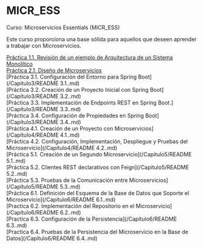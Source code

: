 # MICR_ESS
Curso: Microservicios Essentials (MICR_ESS)

Este curso proporciona una base sólida para aquellos que deseen aprender a trabajar con Microservicios.

[Práctica 1.1. Revisión de un ejemplo de Arquitectura de un Sistema Monolítico](/Capítulo1/README.md)<br>
[Práctica 2.1. Diseño de Microservicios](/Capítulo2/README.md)<br>
[Práctica 3.1. Configuración del Entorno para Spring Boot](/Capítulo3/README 3.1..md)<br>
[Práctica 3.2. Creación de un Proyecto Inicial con Spring Boot](/Capítulo3/README 3.2..md)<br>
[Práctica 3.3. Implementación de Endpoints REST en Spring Boot.](/Capítulo3/README 3.3..md)<br>
[Práctica 3.4. Configuración de Propiedades en Spring Boot](/Capítulo3/README 3.4..md)<br>
[Práctica 4.1. Creación de un Proyecto con Microservicios](/Capítulo4/README 4.1..md)<br>
[Práctica 4.2. Configuración, Implementación, Despliegue y Pruebas del Microservicio](/Capítulo4/README 4.2..md)<br>
[Práctica 5.1. Creación de un Segundo Microservicio](/Capítulo5/README 5.1..md)<br>
[Práctica 5.2. Clientes REST declarativos con Feign](/Capítulo5/README 5.2..md)<br>
[Práctica 5.3. Pruebas de la Comunicación entre Microservicios](/Capítulo5/README 5.3..md)<br>
[Práctica 6.1. Definición del Esquema de la Base de Datos que Soporte el Microservicio](/Capítulo6/README 6.1..md)<br>
[Practica 6.2. Implementación del Repositorio en el Microservicio](/Capítulo6/README 6.2..md)<br>
[Practica 6.3. Configuración de la Persistencia](/Capítulo6/README 6.3..md)<br>
[Practica 6.4. Pruebas de la Persistencia del Microservicio en la Base de Datos](/Capítulo6/README 6.4..md)<br>
